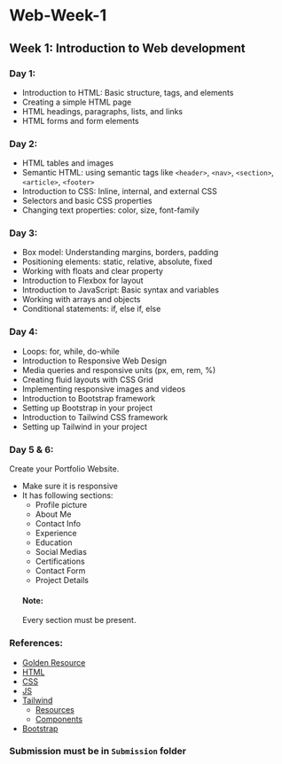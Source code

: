 # Web-Week-1

## Week 1: Introduction to Web development
### Day 1:

- Introduction to HTML: Basic structure, tags, and elements
- Creating a simple HTML page
- HTML headings, paragraphs, lists, and links
- HTML forms and form elements
### Day 2:

- HTML tables and images
- Semantic HTML: using semantic tags like `<header>`, `<nav>`, `<section>`, `<article>`, `<footer>`
- Introduction to CSS: Inline, internal, and external CSS
- Selectors and basic CSS properties
- Changing text properties: color, size, font-family
### Day 3:

- Box model: Understanding margins, borders, padding
- Positioning elements: static, relative, absolute, fixed
- Working with floats and clear property
- Introduction to Flexbox for layout
- Introduction to JavaScript: Basic syntax and variables
- Working with arrays and objects
- Conditional statements: if, else if, else
### Day 4:

- Loops: for, while, do-while
- Introduction to Responsive Web Design
- Media queries and responsive units (px, em, rem, %)
- Creating fluid layouts with CSS Grid
- Implementing responsive images and videos
- Introduction to Bootstrap framework
- Setting up Bootstrap in your project
- Introduction to Tailwind CSS framework
- Setting up Tailwind in your project
### Day 5 & 6:
Create your Portfolio Website.
  - Make sure it is responsive 
  - It has following sections:
    - Profile picture
    - About Me
    - Contact Info
    - Experience 
    - Education
    - Social Medias
    - Certifications
    - Contact Form
    - Project Details
    #### Note: 
    Every section must be present.
### References:
- [Golden Resource](https://chat.openai.com/)
- [HTML](https://www.w3schools.com/html/default.asp)
- [CSS](https://www.w3schools.com/css/default.asp)
- [JS](https://www.w3schools.com/js/default.asp)
- [Tailwind](https://tailwindcss.com/)
  - [Resources](https://tailwindcss.com/resources)
  - [Components](https://tailwindui.com/components?ref=sidebar)
- [Bootstrap](https://getbootstrap.com/docs/5.3/getting-started/introduction/)

### Submission must be in `Submission` folder
